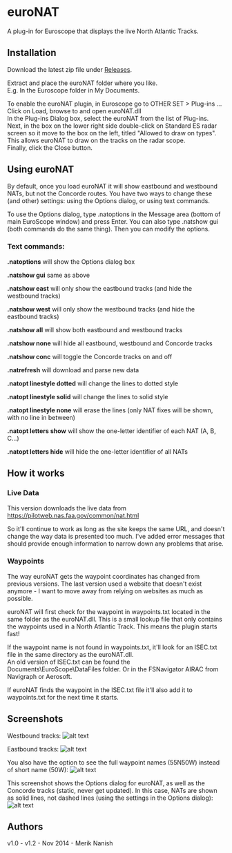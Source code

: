 # euroNAT
A plug-in for Euroscope that displays the live North Atlantic Tracks.

## Installation
Download the latest zip file under [Releases](https://github.com/nickbotica/euroNAT/releases).

Extract and place the euroNAT folder where you like.  
E.g. In the Euroscope folder in My Documents.

To enable the euroNAT plugin, in Euroscope go to OTHER SET > Plug-ins ...  
Click on Load, browse to and open euroNAT.dll  
In the Plug-ins Dialog box, select the euroNAT from the list of Plug-ins. Next, in the box on the lower right side double-click on Standard ES radar screen so it move to the box on the left, titled "Allowed to draw on types". This allows euroNAT to draw on the tracks on the radar scope.  
Finally, click the Close button.

## Using euroNAT
By default, once you load euroNAT it will show eastbound and westbound NATs, but not the Concorde routes. You have two ways to change these (and other) settings: using the Options dialog, or using text commands.

To use the Options dialog, type .natoptions in the Message area (bottom of main EuroScope window) and press Enter. You can also type .natshow gui (both commands do the same thing). Then you can modify the options.

### Text commands:

**.natoptions** will show the Options dialog box

**.natshow gui** same as above

**.natshow east** will only show the eastbound tracks (and hide the westbound tracks)

**.natshow west** will only show the westbound tracks (and hide the eastbound tracks)

**.natshow all** will show both eastbound and westbound tracks

**.natshow none** will hide all eastbound, westbound and Concorde tracks

**.natshow conc** will toggle the Concorde tracks on and off

**.natrefresh** will download and parse new data

**.natopt linestyle dotted** will change the lines to dotted style

**.natopt linestyle solid** will change the lines to solid style

**.natopt linestyle none** will erase the lines (only NAT fixes will be shown, with no line in between)

**.natopt letters show** will show the one-letter identifier of each NAT (A, B, C...)

**.natopt letters hide** will hide the one-letter identifier of all NATs

## How it works

### Live Data
This version downloads the live data from https://pilotweb.nas.faa.gov/common/nat.html

So it'll continue to work as long as the site keeps the same URL, and doesn't change the way data is presented too much. I've added error messages that should provide enough information to narrow down any problems that arise.

### Waypoints
The way euroNAT gets the waypoint coordinates has changed from previous versions. The last version used a website that doesn't exist anymore - I want to move away from relying on websites as much as possible.

euroNAT will first check for the waypoint in waypoints.txt located in the same folder as the euroNAT.dll. This is a small lookup file that only contains the waypoints used in a North Atlantic Track. This means the plugin starts fast!

If the waypoint name is not found in waypoints.txt, it'll look for an ISEC.txt file in the same directory as the euroNAT.dll.  
An old version of ISEC.txt can be found the Documents\EuroScope\DataFiles folder. Or in the FSNavigator AIRAC from Navigraph or Aerosoft.

If euroNAT finds the waypoint in the ISEC.txt file it'll also add it to waypoints.txt for the next time it starts.

## Screenshots

Westbound tracks:
![alt text](http://imgur.com/bcodsoz.png "Westbound tracks")

Eastbound tracks:
![alt text](http://imgur.com/obsWfaX.png "Eastbound tracks")

You also have the option to see the full waypoint names (55N50W) instead of short name (50W):
![alt text](http://imgur.com/SUsvK8B.png "Full waypoint names")

This screenshot shows the Options dialog for euroNAT, as well as the Concorde tracks (static, never get updated). In this case, NATs are shown as solid lines, not dashed lines (using the settings in the Options dialog):
![alt text](http://imgur.com/eFN8zvZ.png "Options dialog and Concorde tracks")


## Authors
v1.0 - 
v1.2 - Nov 2014 - Merik Nanish



